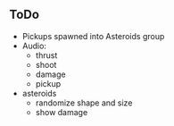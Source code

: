 ## ToDo

 - Pickups spawned into Asteroids group
 - Audio:
   - thrust
   - shoot
   - damage
   - pickup
 - asteroids
   - randomize shape and size
   - show damage
